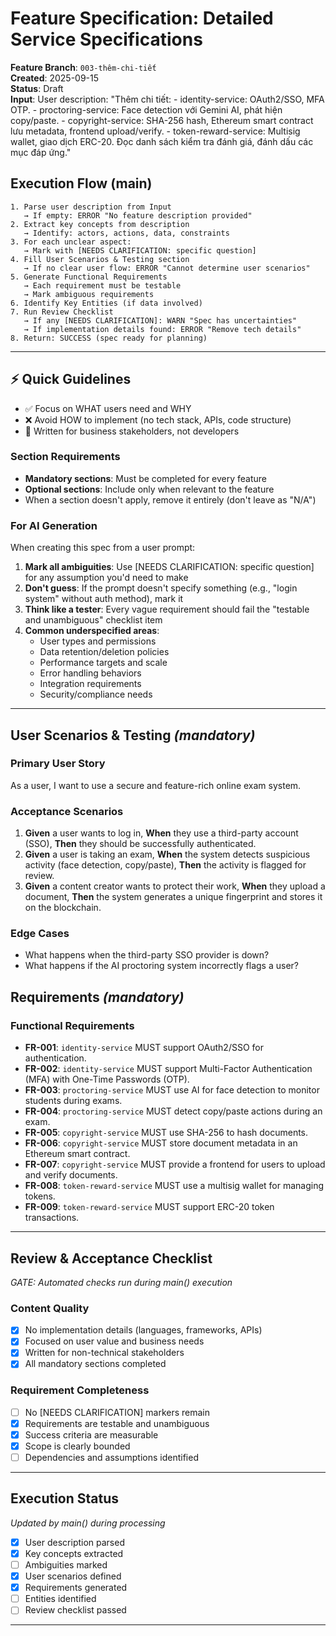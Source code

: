 # Feature Specification: Detailed Service Specifications

**Feature Branch**: `003-thêm-chi-tiết`  
**Created**: 2025-09-15  
**Status**: Draft  
**Input**: User description: "Thêm chi tiết: - identity-service: OAuth2/SSO, MFA OTP. - proctoring-service: Face detection với Gemini AI, phát hiện copy/paste. - copyright-service: SHA-256 hash, Ethereum smart contract lưu metadata, frontend upload/verify. - token-reward-service: Multisig wallet, giao dịch ERC-20. Đọc danh sách kiểm tra đánh giá, đánh dấu các mục đáp ứng."

## Execution Flow (main)
```
1. Parse user description from Input
   → If empty: ERROR "No feature description provided"
2. Extract key concepts from description
   → Identify: actors, actions, data, constraints
3. For each unclear aspect:
   → Mark with [NEEDS CLARIFICATION: specific question]
4. Fill User Scenarios & Testing section
   → If no clear user flow: ERROR "Cannot determine user scenarios"
5. Generate Functional Requirements
   → Each requirement must be testable
   → Mark ambiguous requirements
6. Identify Key Entities (if data involved)
7. Run Review Checklist
   → If any [NEEDS CLARIFICATION]: WARN "Spec has uncertainties"
   → If implementation details found: ERROR "Remove tech details"
8. Return: SUCCESS (spec ready for planning)
```

---

## ⚡ Quick Guidelines
- ✅ Focus on WHAT users need and WHY
- ❌ Avoid HOW to implement (no tech stack, APIs, code structure)
- 👥 Written for business stakeholders, not developers

### Section Requirements
- **Mandatory sections**: Must be completed for every feature
- **Optional sections**: Include only when relevant to the feature
- When a section doesn't apply, remove it entirely (don't leave as "N/A")

### For AI Generation
When creating this spec from a user prompt:
1. **Mark all ambiguities**: Use [NEEDS CLARIFICATION: specific question] for any assumption you'd need to make
2. **Don't guess**: If the prompt doesn't specify something (e.g., "login system" without auth method), mark it
3. **Think like a tester**: Every vague requirement should fail the "testable and unambiguous" checklist item
4. **Common underspecified areas**:
   - User types and permissions
   - Data retention/deletion policies  
   - Performance targets and scale
   - Error handling behaviors
   - Integration requirements
   - Security/compliance needs

---

## User Scenarios & Testing *(mandatory)*

### Primary User Story
As a user, I want to use a secure and feature-rich online exam system.

### Acceptance Scenarios
1. **Given** a user wants to log in, **When** they use a third-party account (SSO), **Then** they should be successfully authenticated.
2. **Given** a user is taking an exam, **When** the system detects suspicious activity (face detection, copy/paste), **Then** the activity is flagged for review.
3. **Given** a content creator wants to protect their work, **When** they upload a document, **Then** the system generates a unique fingerprint and stores it on the blockchain.

### Edge Cases
- What happens when the third-party SSO provider is down?
- What happens if the AI proctoring system incorrectly flags a user?

## Requirements *(mandatory)*

### Functional Requirements
- **FR-001**: `identity-service` MUST support OAuth2/SSO for authentication.
- **FR-002**: `identity-service` MUST support Multi-Factor Authentication (MFA) with One-Time Passwords (OTP).
- **FR-003**: `proctoring-service` MUST use AI for face detection to monitor students during exams.
- **FR-004**: `proctoring-service` MUST detect copy/paste actions during an exam.
- **FR-005**: `copyright-service` MUST use SHA-256 to hash documents.
- **FR-006**: `copyright-service` MUST store document metadata in an Ethereum smart contract.
- **FR-007**: `copyright-service` MUST provide a frontend for users to upload and verify documents.
- **FR-008**: `token-reward-service` MUST use a multisig wallet for managing tokens.
- **FR-009**: `token-reward-service` MUST support ERC-20 token transactions.

---

## Review & Acceptance Checklist
*GATE: Automated checks run during main() execution*

### Content Quality
- [x] No implementation details (languages, frameworks, APIs)
- [x] Focused on user value and business needs
- [x] Written for non-technical stakeholders
- [x] All mandatory sections completed

### Requirement Completeness
- [ ] No [NEEDS CLARIFICATION] markers remain
- [x] Requirements are testable and unambiguous  
- [x] Success criteria are measurable
- [x] Scope is clearly bounded
- [ ] Dependencies and assumptions identified

---

## Execution Status
*Updated by main() during processing*

- [x] User description parsed
- [x] Key concepts extracted
- [ ] Ambiguities marked
- [x] User scenarios defined
- [x] Requirements generated
- [ ] Entities identified
- [ ] Review checklist passed

---